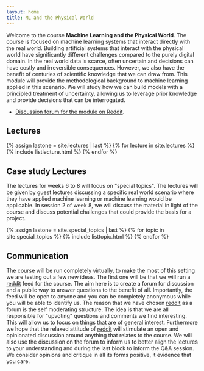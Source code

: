 ```yaml
---
layout: home
title: ML and the Physical World
---
```


Welcome to the course **Machine Learning and the Physical World**. The course is focused on machine learning systems that interact directly with the real world. Building artificial systems that interact with the physical world have significantly different challenges compared to the purely digital domain. In the real world data is scarce, often uncertain and decisions can have costly and irreversible consequences. However, we also have the benefit of centuries of scientific knowledge that we can draw from. This module will provide the methodological background to machine learning applied in this scenario. We will study how we can build models with a principled treatment of uncertainty, allowing us to leverage prior knowledge and provide decisions that can be interrogated.

* [Discussion forum for the module on Reddit](https://www.reddit.com/r/L48_MLPW/).

## Lectures

{% assign lastone = site.lectures | last %}
{% for lecture in site.lectures %}
{% include listlecture.html %}
{% endfor %}

## Case study Lectures

The lectures for weeks 6 to 8 will focus on "special topics". The lectures will be given by guest lectures discussing a specific real world scenario where they have applied machine learning or machine learning would be applicable. In session 2 of week 8, we will discuss the material in light of the course and discuss potential challenges that could provide the basis for a project.

{% assign lastone = site.special_topics | last %}
{% for topic in site.special_topics %}
{% include listtopic.html %}
{% endfor %}

## Communication

The course will be run completely virtually, to make the most of this setting we are testing out a few new ideas. The first one will be that we will run a [reddit](https://www.reddit.com/r/L48_MLPW) feed for the course. The aim here is to create a forum for discussion and a public way to answer questions to the benefit of all. Importantly, the feed will be open to anyone and you can be completely anonymous while you will be able to identify us. The reason that we have chosen [reddit](https://www.reddit.com/r/L48_MLPW) as a forum is the self moderating structure. The idea is that we are all responsible for "upvoting" questions and comments we find interesting. This will allow us to focus on things that are of general interest. Furthermore we hope that the relaxed attitude of [reddit](https://www.reddit.com/r/L48_MLPW) will stimulate an open and opinionated discussion around anything that relates to the course. We will also use the discussion on the forum to inform us to better align the lectures to your understanding and during the last block to inform the Q&A session. We consider opinions and critique in all its forms positive, it evidence that you care.
